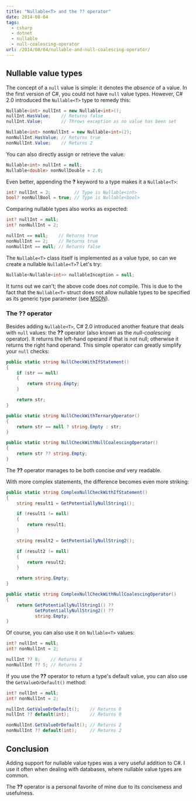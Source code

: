 ```yaml
---
title: "Nullable<T> and the ?? operator"
date: 2014-08-04
tags:
  - csharp
  - dotnet
  - nullable
  - null-coalescing-operator
url: /2014/08/04/nullable-and-null-coalescing-operator/
---
```


## Nullable value types

The concept of a `null` value is simple: it denotes the _absence_ of a value. In the first version of C#, you could not have `null` value types. However, C# 2.0 introduced the `Nullable<T>` type to remedy this:

```csharp
Nullable<int> nullInt = new Nullable<int>();
nullInt.HasValue;    // Returns false
nullInt.Value;       // Throws exception as no value has been set

Nullable<int> nonNullInt = new Nullable<int>(2);
nonNullInt.HasValue; // Returns true
nonNullInt.Value;    // Returns 2
```

You can also directly assign or retrieve the value:

```csharp
Nullable<int> nullInt = null;
Nullable<double> nonNullDouble = 2.0;
```

Even better, appending the **?** keyword to a type makes it a `Nullable<T>`:

```csharp
int? nullInt = 2;         // Type is Nullable<int>
bool? nonNullBool = true; // Type is Nullable<bool>
```

Comparing nullable types also works as expected:

```csharp
int? nullInt = null;
int? nonNullInt = 2;

nullInt == null;    // Returns true
nonNullInt == 2;    // Returns true
nonNullInt == null; // Returns false
```

The `Nullable<T>` class itself is implemented as a value type, so can we create a nullable `Nullable<T>`? Let's try:

```csharp
Nullable<Nullable<int>> nullableInception = null;
```

It turns out we can't; the above code does _not_ compile. This is due to the fact that the `Nullable<T>` struct does not allow nullable types to be specified as its generic type parameter (see [MSDN](http://msdn.microsoft.com/en-us/library/d5x73970.aspx)).

### The **??** operator

Besides adding `Nullable<T>`, C# 2.0 introduced another feature that deals with `null` values: the **??** operator (also known as the _null-coalescing_ operator). It returns the left-hand operand if that is not null; otherwise it returns the right hand operand. This simple operator can greatly simplify your `null` checks:

```csharp
public static string NullCheckWithIfStatement()
{
    if (str == null)
    {
        return string.Empty;
    }

    return str;
}

public static string NullCheckWithTernaryOperator()
{
    return str == null ? string.Empty : str;
}

public static string NullCheckWithNullCoalescingOperator()
{
    return str ?? string.Empty;
}
```

The **??** operator manages to be both concise _and_ very readable.

With more complex statements, the difference becomes even more striking:

```csharp
public static string ComplexNullCheckWithIfStatement()
{
    string result1 = GetPotentiallyNullString1();

    if (result1 != null)
    {
        return result1;
    }

    string result2 = GetPotentiallyNullString2();

    if (result2 != null)
    {
        return result2;
    }

    return string.Empty;
}

public static string ComplexNullCheckWithNullCoalescingOperator()
{
    return GetPotentiallyNullString1() ??
           GetPotentiallyNullString2() ??
           string.Empty;
}
```

Of course, you can also use it on `Nullable<T>` values:

```csharp
int? nullInt = null;
int? nonNullInt = 2;

nullInt ?? 8;    // Returns 8
nonNullInt ?? 5; // Returns 2
```

If you use the **??** operator to return a type's default value, you can also use the `GetValueOrDefault()` method:

```csharp
int? nullInt = null;
int? nonNullInt = 2;

nullInt.GetValueOrDefault();    // Returns 0
nullInt ?? default(int);        // Returns 0

nonNullInt.GetValueOrDefault(); // Returns 2
nonNullInt ?? default(int);     // Returns 2
```

## Conclusion

Adding support for nullable value types was a very useful addition to C#. I use it often when dealing with databases, where nullable value types are common.

The **??** operator is a personal favorite of mine due to its conciseness and usefulness.
